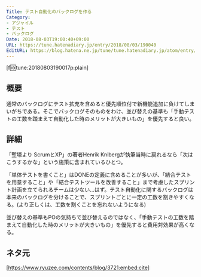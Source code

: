 ```yaml
---
Title: テスト自動化のバックログを作る
Category:
- アジャイル
- テスト
- バックログ
Date: 2018-08-03T19:00:40+09:00
URL: https://tune.hatenadiary.jp/entry/2018/08/03/190040
EditURL: https://blog.hatena.ne.jp/tune/tune.hatenadiary.jp/atom/entry/17391345971649226521
---
```


[f:id:tune:20180803190017p:plain]

## 概要

通常のバックログにテスト拡充を含めると優先順位付で新機能追加に負けてしまいがちである。そこでバックログそのものをわけ、並び替えの基準も「手動テストの工数を踏まえて自動化した時のメリットが大きいもの」を優先すると良い。

## 詳細

「塹壕より ScrumとXP」の著者Henrik Knibergが執筆当時に戻れるなら「次はこうするかな」という施策に含まれているひとつ。

「単体テストを書くこと」はDONEの定義に含めることが多いが、「結合テストを用意すること」や「結合テストツールを改善すること」まで考慮したスプリント計画を立てられるチームは少ない…はず。テスト自動化に関するバックログは本来のバックログを分けることで、スプリントごとに一定の工数を割きやすくなる。(より正しくは、工数を割くことを忘れないようになる)

並び替えの基準もPOの気持ちで並び替えるのではなく、「手動テストの工数を踏まえて自動化した時のメリットが大きいもの」を優先すると費用対効果が高くなる。

## ネタ元

[https://www.ryuzee.com/contents/blog/3721:embed:cite]



